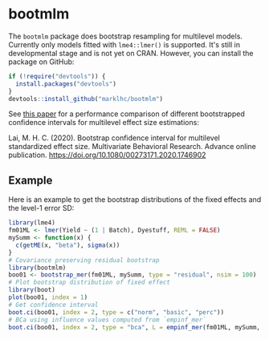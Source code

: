 # bootmlm

The `bootmlm` package does bootstrap resampling for multilevel models. 
Currently only models fitted with `lme4::lmer()` is supported. It's still in 
developmental stage and is not yet on CRAN. However, you can install the package
on GitHub:

```r
if (!require("devtools")) {
  install.packages("devtools")
}
devtools::install_github("marklhc/bootmlm")
```

See [this paper](https://quantscience.rbind.io/files/Lai_2020_mbr_bootstrap_mlm_effectsize_am.pdf) for a performance comparison of different bootstrapped confidence
intervals for multilevel effect size estimations:

Lai, M. H. C. (2020). Bootstrap confidence interval for multilevel standardized effect size. Multivariate Behavioral Research. Advance online publication. https://doi.org/10.1080/00273171.2020.1746902

## Example

Here is an example to get the bootstrap distributions of the fixed effects and
the level-1 error SD:

```r
library(lme4)
fm01ML <- lmer(Yield ~ (1 | Batch), Dyestuff, REML = FALSE)
mySumm <- function(x) {
  c(getME(x, "beta"), sigma(x))
}
# Covariance preserving residual bootstrap
library(bootmlm)
boo01 <- bootstrap_mer(fm01ML, mySumm, type = "residual", nsim = 100)
# Plot bootstrap distribution of fixed effect
library(boot)
plot(boo01, index = 1)
# Get confidence interval
boot.ci(boo01, index = 2, type = c("norm", "basic", "perc"))
# BCa using influence values computed from `empinf_mer`
boot.ci(boo01, index = 2, type = "bca", L = empinf_mer(fm01ML, mySumm, 2))
```
